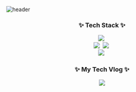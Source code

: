 ![header](https://capsule-render.vercel.app/api?type=waving&color=FFB6C1&height=300&section=header&text=Youjin's%20github&fontSize=90&fontColor=FFB6C1)
<br/>
<h3 align="center">✨ Tech Stack ✨</h3>
<div align="center">
  <img src="https://img.shields.io/badge/Java-20232a.svg?style=for-the-badge&logo=&logoColor=6DB33F" />&nbsp
</div>
<div align="center">
  <img src="https://img.shields.io/badge/srping-20232a.svg?style=for-the-badge&logo=spring&logoColor=6DB33F" />&nbsp
  <img src="https://img.shields.io/badge/spring boot-20232a.svg?style=for-the-badge&logo=springboot&logoColor=6DB33F" />&nbsp
</div>
<div align="center">
  <img src="https://img.shields.io/badge/mysql-20232a.svg?style=for-the-badge&logo=mysql&logoColor=4479A1" />&nbsp
</div>
<div align="center">
  <h3 align="center">✨ My Tech Vlog ✨</h3>
  <a href="https://velog.io/@chldbwls/posts" target="_blank">
  <img src="https://img.shields.io/badge/Velog-20C997?style=flat&logo=Velog&logoColor=white"/>
</a>

</div>

<br>


<!--
**chldbwls/chldbwls** is a ✨ _special_ ✨ repository because its `README.md` (this file) appears on your GitHub profile.

Here are some ideas to get you started:

- 🔭 I’m currently working on ...
- 🌱 I’m currently learning ...
- 👯 I’m looking to collaborate on ...
- 🤔 I’m looking for help with ...
- 💬 Ask me about ...
- 📫 How to reach me: ...
- 😄 Pronouns: ...
- ⚡ Fun fact: ...
-->
